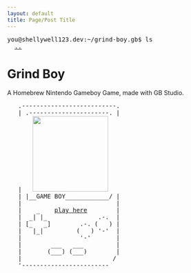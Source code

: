 ```yaml
---
layout: default
title: Page/Post Title
---
```

<pre>
you@shellywell123.dev:~/grind-boy.gb$ ls
  <a href="https://shellywell123.dev/tree/games/index.html">..</a>
</pre>

# Grind Boy

A Homebrew Nintendo Gameboy Game, made with GB Studio.

<pre>
   .--------------------------.
   | .----------------------. |
   |   <img src="https://shellywell123.dev/tree/games/attachments/gb-grind-boy.gif" width="175
  ">
   | |__GAME BOY____________/ |
   |                          |
   |    _    <a href="https://shellywell123.github.io/Grind-Boy.gb/build/web/index.html">play here</a>        |
   |  _| |_              .-.  |
   | [_   _]        .-. (   ) |
   |   |_|         (   ) '-'  |
   |                '-'       |
   |        ___   ___         |
   |       (___) (___)        |
   |                         /
   '------------------------
</pre>
